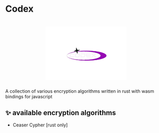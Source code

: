 # Codex

<h1 align="center">
  <img src='./assets/codex_logo.png' alt="Codex" width='50%'/>
</h1>



A collection of various encryption algorithms written in rust with wasm bindings for javascript

## ✨ available encryption algorithms
- Ceaser Cypher [rust only]